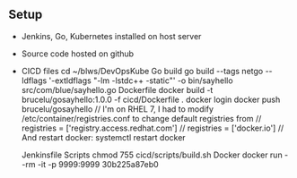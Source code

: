## Setup

* Jenkins, Go, Kubernetes installed on host server

* Source code hosted on github

* CICD files
    cd ~/blws/DevOpsKube
    Go build
        go build --tags netgo --ldflags '-extldflags "-lm -lstdc++ -static"' -o bin/sayhello src/com/blue/sayhello.go
    Dockerfile
        docker build -t brucelu/gosayhello:1.0.0 -f cicd/Dockerfile .
        docker login
        docker push brucelu/gosayhello
        // I'm on RHEL 7, I had to modify /etc/container/registries.conf to change default registries from 
        // registries = ['registry.access.redhat.com']
        // registries = ['docker.io']
        // And restart docker: systemctl restart docker

    Jenkinsfile
    Scripts
        chmod 755 cicd/scripts/build.sh
    Docker
        docker run --rm -it -p 9999:9999 30b225a87eb0



